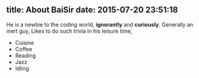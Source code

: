 title: About BaiSir
date: 2015-07-20 23:51:18
---
He is a newbie to the coding world, **ignorantly** and **curiously**.
Generally an inert guy, 
Likes to do such trivia in his leisure time,
+ Cuisine 
+ Coffee
+ Reading
+ Jazz
+ Idling